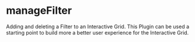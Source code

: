 # manageFilter
Adding and deleting a Filter to an Interactive Grid. 
This Plugin can be used a starting point to build more a better user experience for the Interactive Grid.
